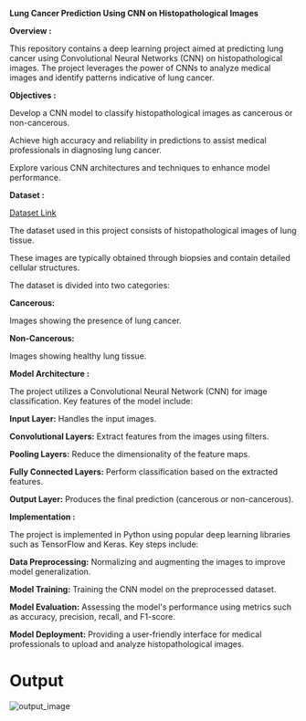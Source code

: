 **Lung Cancer Prediction Using CNN on Histopathological Images**

****Overview**  :**

This repository contains a deep learning project aimed at predicting lung cancer using Convolutional Neural Networks (CNN) on histopathological images. The project leverages the power of CNNs to analyze medical images and identify patterns indicative of lung cancer.

**Objectives :**

Develop a CNN model to classify histopathological images as cancerous or non-cancerous.

Achieve high accuracy and reliability in predictions to assist medical professionals in diagnosing lung cancer.

Explore various CNN architectures and techniques to enhance model performance.

**Dataset :**

[Dataset Link](https://www.kaggle.com/datasets/andrewmvd/lung-and-colon-cancer-histopathological-images)

The dataset used in this project consists of histopathological images of lung tissue. 

These images are typically obtained through biopsies and contain detailed cellular structures. 

The dataset is divided into two categories:

**Cancerous:**

Images showing the presence of lung cancer.

**Non-Cancerous:**

Images showing healthy lung tissue.

**Model Architecture :**

The project utilizes a Convolutional Neural Network (CNN) for image classification. Key features of the model include:

**Input Layer:** Handles the input images.

**Convolutional Layers:** Extract features from the images using filters.

**Pooling Layers:** Reduce the dimensionality of the feature maps.

**Fully Connected Layers:** Perform classification based on the extracted features.

**Output Layer:** Produces the final prediction (cancerous or non-cancerous).

**Implementation :**

The project is implemented in Python using popular deep learning libraries such as TensorFlow and Keras. Key steps include:

**Data Preprocessing:** Normalizing and augmenting the images to improve model generalization.

**Model Training:** Training the CNN model on the preprocessed dataset.

**Model Evaluation:** Assessing the model's performance using metrics such as accuracy, precision, recall, and F1-score.

**Model Deployment:** Providing a user-friendly interface for medical professionals to upload and analyze histopathological images.


# Output

![output_image](https://github.com/hemamangati/Major-Project/assets/126091424/49a7ccb4-d459-4db2-8241-c9530643346c)

